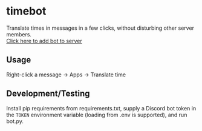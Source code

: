 # timebot
Translate times in messages in a few clicks, without disturbing other server members.  
[Click here to add bot to server](https://discord.com/api/oauth2/authorize?client_id=987777757897453669&permissions=0&scope=bot%20applications.commands)
## Usage
Right-click a message -> Apps -> Translate time
## Development/Testing
Install pip requirements from requirements.txt, supply a Discord bot token in the `TOKEN` environment variable (loading from .env is supported), and run bot.py.

